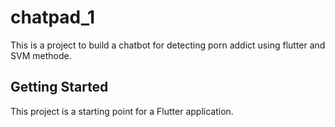 # chatpad_1

This is a project to build a chatbot for detecting porn addict using flutter and SVM methode.

## Getting Started

This project is a starting point for a Flutter application.


